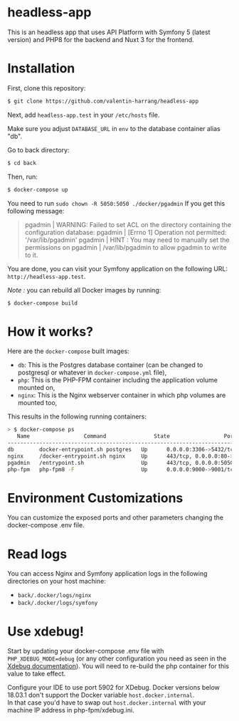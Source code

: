 headless-app
==============

This is an headless app that uses API Platform with Symfony 5 (latest version) and PHP8 for the backend and Nuxt 3 for the frontend.

# Installation

First, clone this repository:

```bash
$ git clone https://github.com/valentin-harrang/headless-app
```

Next, add `headless-app.test` in your `/etc/hosts` file.

Make sure you adjust `DATABASE_URL` in `env` to the database container alias "db".

Go to back directory:

```bash
$ cd back
```

Then, run:

```bash
$ docker-compose up
```

You need to run `sudo chown -R 5050:5050 ./docker/pgadmin` If you get this following message:

> pgadmin    | WARNING: Failed to set ACL on the directory containing the configuration database:
> pgadmin    |            [Errno 1] Operation not permitted: '/var/lib/pgadmin'
> pgadmin    | HINT   : You may need to manually set the permissions on
> pgadmin    |          /var/lib/pgadmin to allow pgadmin to write to it.

You are done, you can visit your Symfony application on the following URL: `http://headless-app.test`.

_Note :_ you can rebuild all Docker images by running:

```bash
$ docker-compose build
```

# How it works?

Here are the `docker-compose` built images:

* `db`: This is the Postgres database container (can be changed to postgresql or whatever in `docker-compose.yml` file),
* `php`: This is the PHP-FPM container including the application volume mounted on,
* `nginx`: This is the Nginx webserver container in which php volumes are mounted too,

This results in the following running containers:

```bash
> $ docker-compose ps
   Name                 Command               State                 Ports
---------------------------------------------------------------------------------------
db        docker-entrypoint.sh postgres   Up      0.0.0.0:3306->5432/tcp
nginx     /docker-entrypoint.sh nginx     Up      443/tcp, 0.0.0.0:80->80/tcp
pgadmin   /entrypoint.sh                  Up      443/tcp, 0.0.0.0:5050->80/tcp
php-fpm   php-fpm8 -F                     Up      0.0.0.0:9000->9001/tcp
```

# Environment Customizations

You can customize the exposed ports and other parameters changing the docker-compose .env file.

# Read logs

You can access Nginx and Symfony application logs in the following directories on your host machine:

* `back/.docker/logs/nginx`
* `back/.docker/logs/symfony`

# Use xdebug!

Start by updating your docker-compose .env file with `PHP_XDEBUG_MODE=debug` (or any other configuration you need as seen in the [Xdebug documentation](https://xdebug.org/docs/all_settings#mode)).
You will need to re-build the php container for this value to take effect.

Configure your IDE to use port 5902 for XDebug.
Docker versions below 18.03.1 don't support the Docker variable `host.docker.internal`.  
In that case you'd have to swap out `host.docker.internal` with your machine IP address in php-fpm/xdebug.ini.
